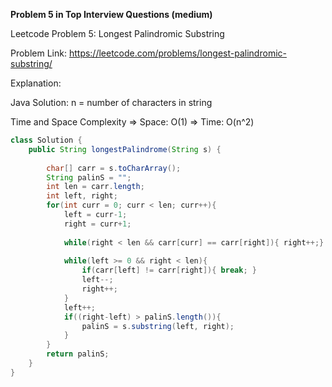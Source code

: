 **Problem 5 in Top Interview Questions (medium)**

 Leetcode Problem 5: Longest Palindromic Substring 

Problem Link:  https://leetcode.com/problems/longest-palindromic-substring/

Explanation: 



 Java Solution: 
    n = number of characters in string
    
Time and Space Complexity
    => Space: O(1)
    => Time: O(n^2)

```java
class Solution {
    public String longestPalindrome(String s) {
        
        char[] carr = s.toCharArray();
        String palinS = "";
        int len = carr.length;
        int left, right;
        for(int curr = 0; curr < len; curr++){
            left = curr-1;
            right = curr+1;
        
            while(right < len && carr[curr] == carr[right]){ right++;}
            
            while(left >= 0 && right < len){
                if(carr[left] != carr[right]){ break; }
                left--;
                right++;
            }
            left++;
            if((right-left) > palinS.length()){
                palinS = s.substring(left, right);
            }
        }
        return palinS;
    }
}
```
